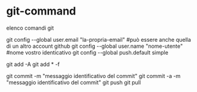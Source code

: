 # git-command
elenco comandi git

git config --global user.email "la-propria-email"  #può essere anche quella di un altro account github 
git config --global user.name "nome-utente" #nome vostro identicativo
git config --global push.default simple

git add -A
git add * -f

git commit -m "messaggio identificativo del commit"
git commit -a -m "messaggio identificativo del commit"
git push
git pull
